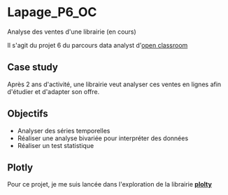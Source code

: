 # Lapage_P6_OC
Analyse des ventes d'une librairie (en cours)

Il s'agit du projet 6 du parcours data analyst d'[open classroom](https://openclassrooms.com/)

## Case study 

Après 2 ans d'activité, une librairie veut analyser ces ventes en lignes afin d'étudier et d'adapter son offre.

## Objectifs

* Analyser des séries temporelles
* Réaliser une analyse bivariée pour interpréter des données
* Réaliser un test statistique


## Plotly

Pour ce projet, je me suis lancée dans l'exploration de la librairie **[plolty]( https://plotly.com/)**
